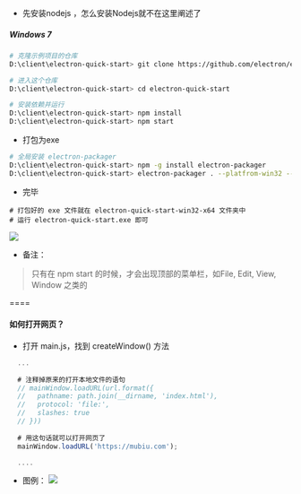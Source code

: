- 先安装nodejs ，怎么安装Nodejs就不在这里阐述了

##### Windows 7
```bash
# 克隆示例项目的仓库
D:\client\electron-quick-start> git clone https://github.com/electron/electron-quick-start

# 进入这个仓库
D:\client\electron-quick-start> cd electron-quick-start

# 安装依赖并运行
D:\client\electron-quick-start> npm install
D:\client\electron-quick-start> npm start
```
- 打包为exe
```bash
# 全局安装 electron-packager
D:\client\electron-quick-start> npm -g install electron-packager
D:\client\electron-quick-start> electron-packager . --platfrom-win32 --arch-x64
```
- 完毕
```
# 打包好的 exe 文件就在 electron-quick-start-win32-x64 文件夹中
# 运行 electron-quick-start.exe 即可
```
![](https://github.com/vicleos/laravel_note/blob/master/electron/packager_exe.png)

- 备注：
> 只有在 npm start 的时候，才会出现顶部的菜单栏，如File, Edit, View, Window 之类的

====
#### 如何打开网页？
- 打开 main.js，找到 createWindow() 方法
```javascript
  ...
  
  # 注释掉原来的打开本地文件的语句
  // mainWindow.loadURL(url.format({
  //   pathname: path.join(__dirname, 'index.html'),
  //   protocol: 'file:',
  //   slashes: true
  // }))
  
  # 用这句话就可以打开网页了
  mainWindow.loadURL('https://mubiu.com');

  ....
```  
- 图例：
![](https://github.com/vicleos/laravel_note/blob/master/electron/electron_start.png)
